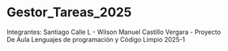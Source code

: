 # Gestor_Tareas_2025
Integrantes: Santiago Calle L - Wilson Manuel Castillo Vergara  - Proyecto De Aula Lenguajes de programación y Código Limpio 2025-1
